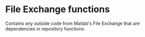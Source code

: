 # File Exchange functions
Contains any outside code from Matlab's File Exchange that are dependencies in repository functions.